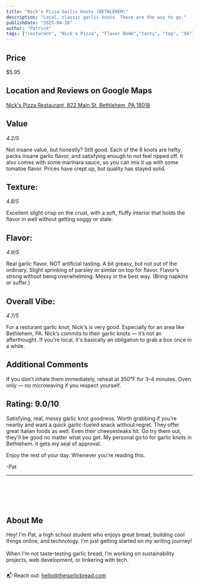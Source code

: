 ```yaml
---
title: "Nick's Pizza Garlic Knots (BETHLEHEM)"
description: "Local, classic garlic knots. These are the way to go."
publishDate: "2025-04-26"
author: "Patrick"
tags: ["resturant", "Nick's Pizza", "Flavor Bomb","tasty", "top", "$6"]
---
```

## Price
$5.95

## Location and Reviews on Google Maps
<a href="https://maps.app.goo.gl/JZiNaLZBtLrFsLUs8">Nick's Pizza Restaurant, 822 Main St, Bethlehem, PA 18018</a>

## Value 
*4.2/5*

Not insane value, but honestly? Still good. Each of the 6 knots are hefty, packs insane garlic flavor, and satisfying enough to not feel ripped off. It also comes with some marinara sauce, so you can mix it up with some tomatoe flavor. Prices have crept up, but quality has stayed solid.

## Texture:
*4.8/5*

Excellent slight crisp on the crust, with a soft, fluffy interior that holds the flavor in well without getting soggy or stale.   
## Flavor: 
*4.9/5*

Real garlic flavor. NOT artificial tasting. A bit greasy, but not out of the ordinary. Slight sprinking of parsley or similar on top for flavor. Flavor’s strong without being overwhelming. Messy in the best way. (Bring napkins or suffer.) 
## Overall Vibe:
*4.7/5*

For a resturant garlic knot, Nick's is very good. Especially for an area like Bethlehem, PA. Nick’s commits to their garlic knots — it’s not an afterthought. If you're local, it's basically an obligation to grab a box once in a while.
## Additional Comments
If you don’t inhale them immediately, reheat at 350°F for 3–4 minutes. Oven only — no microwaving if you respect yourself.

## Rating: 9.0/10

Satisfying, real, messy garlic knot goodness. Worth grabbing if you’re nearby and want a quick garlic-fueled snack without regret. They offer great Italian foods as well. Even their cheesesteaks hit. Go try them out, they'll be good no matter what you get.
My personal go to for garlic knots in Bethlehem. it gets my seal of approval.

Enjoy the rest of your day. Whenever you're reading this.

-Pat
<hr/>
<section id="about" style="margin-top: 3rem; padding-top: 2rem;">
  <h2>About Me</h2>
  <p>Hey! 
  I'm Pat, a high school student who enjoys great bread, building cool things online, and technology. I'm just getting started on my writing journey! 
  <br><br>
  When I'm not taste-testing garlic bread, I’m working on sustainability projects, web development, or tinkering with tech.</p>
  <p style="margin-top: 1.5rem;">
    📬 Reach out: <a href="mailto:hello@thegarlicbread.com">hello@thegarlicbread.com</a>
  </p>
</section>